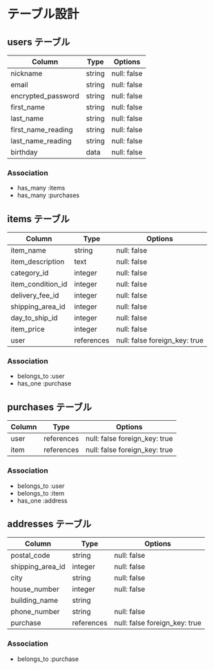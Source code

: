 # テーブル設計

## users テーブル

| Column             | Type    | Options                  |
| ------------------ | ------- | ------------------------ |
| nickname           | string  | null: false              |
| email              | string  | null: false              |
| encrypted_password | string  | null: false              |
| first_name         | string  | null: false              |
| last_name          | string  | null: false              |
| first_name_reading | string  | null: false              |
| last_name_reading  | string  | null: false              |
| birthday           | data    | null: false              |


### Association
- has_many :items
- has_many :purchases

## items テーブル

| Column              | Type      | Options                       |
| ------------------- | ---------- | ---------------------------- |
| item_name           | string     | null: false                  |
| item_description    | text       | null: false                  |
| category_id         | integer    | null: false                  |
| item_condition_id   | integer    | null: false                  |
| delivery_fee_id     | integer    | null: false                  |
| shipping_area_id    | integer    | null: false                  |
| day_to_ship_id      | integer    | null: false                  |
| item_price          | integer    | null: false                  |
| user                | references  | null: false foreign_key: true|


### Association

- belongs_to :user
- has_one :purchase

## purchases テーブル

| Column              | Type      | Options                      |
| ------------------- | --------- | ---------------------------- |
| user                | references | null: false foreign_key: true|
| item                | references | null: false foreign_key: true|

### Association

- belongs_to :user
- belongs_to :item
- has_one :address


## addresses テーブル

| Column             | Type       | Options                      |
| ------------------ | ---------- | ---------------------------- |
| postal_code        | string     | null: false                  |
| shipping_area_id   | integer    | null: false                  |
| city               | string     | null: false                  |
| house_number       | integer    | null: false                  |
| building_name      | string     |                              |
| phone_number       | string     | null: false                  |
| purchase           | references | null: false foreign_key: true|


### Association

- belongs_to :purchase

